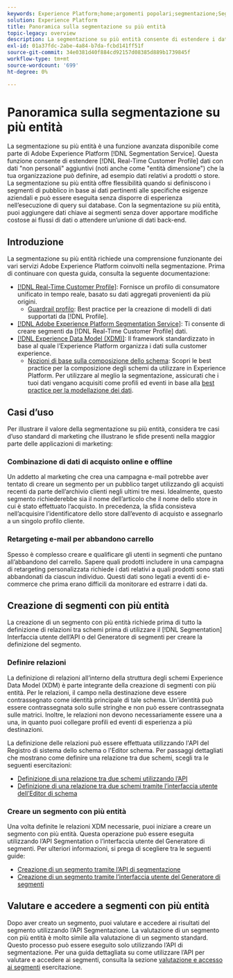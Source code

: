 ```yaml
---
keywords: Experience Platform;home;argomenti popolari;segmentazione;Segmentazione;servizio segmenti;segmenti;segmenti;multi-entità;segmentazione multi-entità;segmenti multi-entità;
solution: Experience Platform
title: Panoramica sulla segmentazione su più entità
topic-legacy: overview
description: La segmentazione su più entità consente di estendere i dati di profilo con dati aggiuntivi basati su prodotti, store o altre classi non di profilo. Una volta connessi, i dati provenienti da classi aggiuntive diventano disponibili come se fossero nativi dello schema Profilo.
exl-id: 01a37fdc-2abe-4a84-b7da-fcbd141ff51f
source-git-commit: 34e0381d40f884cd92157d08385d889b1739845f
workflow-type: tm+mt
source-wordcount: '699'
ht-degree: 0%

---
```


# Panoramica sulla segmentazione su più entità

La segmentazione su più entità è una funzione avanzata disponibile come parte di Adobe Experience Platform [!DNL Segmentation Service]. Questa funzione consente di estendere [!DNL Real-Time Customer Profile] dati con dati &quot;non personali&quot; aggiuntivi (noti anche come &quot;entità dimensione&quot;) che la tua organizzazione può definire, ad esempio dati relativi a prodotti o store. La segmentazione su più entità offre flessibilità quando si definiscono i segmenti di pubblico in base ai dati pertinenti alle specifiche esigenze aziendali e può essere eseguita senza disporre di esperienza nell’esecuzione di query sui database. Con la segmentazione su più entità, puoi aggiungere dati chiave ai segmenti senza dover apportare modifiche costose ai flussi di dati o attendere un’unione di dati back-end.

## Introduzione

La segmentazione su più entità richiede una comprensione funzionante dei vari servizi Adobe Experience Platform coinvolti nella segmentazione. Prima di continuare con questa guida, consulta la seguente documentazione:

* [[!DNL Real-Time Customer Profile]](../profile/home.md): Fornisce un profilo di consumatore unificato in tempo reale, basato su dati aggregati provenienti da più origini.
   * [Guardrail profilo](../profile/guardrails.md): Best practice per la creazione di modelli di dati supportati da [!DNL Profile].
* [[!DNL Adobe Experience Platform Segmentation Service]](./home.md): Ti consente di creare segmenti da [!DNL Real-Time Customer Profile] dati.
* [[!DNL Experience Data Model (XDM)]](../xdm/home.md): Il framework standardizzato in base al quale l’Experience Platform organizza i dati sulla customer experience.
   * [Nozioni di base sulla composizione dello schema](../xdm/schema/composition.md#union): Scopri le best practice per la composizione degli schemi da utilizzare in Experience Platform. Per utilizzare al meglio la segmentazione, assicurati che i tuoi dati vengano acquisiti come profili ed eventi in base alla [best practice per la modellazione dei dati](../xdm/schema/best-practices.md).

## Casi d’uso

Per illustrare il valore della segmentazione su più entità, considera tre casi d’uso standard di marketing che illustrano le sfide presenti nella maggior parte delle applicazioni di marketing:

### Combinazione di dati di acquisto online e offline

Un addetto al marketing che crea una campagna e-mail potrebbe aver tentato di creare un segmento per un pubblico target utilizzando gli acquisti recenti da parte dell’archivio clienti negli ultimi tre mesi. Idealmente, questo segmento richiederebbe sia il nome dell’articolo che il nome dello store in cui è stato effettuato l’acquisto. In precedenza, la sfida consisteva nell’acquisire l’identificatore dello store dall’evento di acquisto e assegnarlo a un singolo profilo cliente.

### Retargeting e-mail per abbandono carrello

Spesso è complesso creare e qualificare gli utenti in segmenti che puntano all’abbandono del carrello. Sapere quali prodotti includere in una campagna di retargeting personalizzata richiede i dati relativi a quali prodotti sono stati abbandonati da ciascun individuo. Questi dati sono legati a eventi di e-commerce che prima erano difficili da monitorare ed estrarre i dati da.

## Creazione di segmenti con più entità

La creazione di un segmento con più entità richiede prima di tutto la definizione di relazioni tra schemi prima di utilizzare il [!DNL Segmentation] Interfaccia utente dell’API o del Generatore di segmenti per creare la definizione del segmento.

### Definire relazioni

La definizione di relazioni all’interno della struttura degli schemi Experience Data Model (XDM) è parte integrante della creazione di segmenti con più entità. Per le relazioni, il campo nella destinazione deve essere contrassegnato come identità principale di tale schema. Un&#39;identità può essere contrassegnata solo sulle stringhe e non può essere contrassegnata sulle matrici. Inoltre, le relazioni non devono necessariamente essere una a una, in quanto puoi collegare profili ed eventi di esperienza a più destinazioni.

La definizione delle relazioni può essere effettuata utilizzando l&#39;API del Registro di sistema dello schema o l&#39;Editor schema. Per passaggi dettagliati che mostrano come definire una relazione tra due schemi, scegli tra le seguenti esercitazioni:

* [Definizione di una relazione tra due schemi utilizzando l’API](../xdm/tutorials/relationship-api.md)
* [Definizione di una relazione tra due schemi tramite l’interfaccia utente dell’Editor di schema](../xdm/tutorials/relationship-ui.md)

### Creare un segmento con più entità

Una volta definite le relazioni XDM necessarie, puoi iniziare a creare un segmento con più entità. Questa operazione può essere eseguita utilizzando l’API Segmentation o l’interfaccia utente del Generatore di segmenti. Per ulteriori informazioni, si prega di scegliere tra le seguenti guide:

* [Creazione di un segmento tramite l’API di segmentazione](./tutorials/create-a-segment.md)
* [Creazione di un segmento tramite l’interfaccia utente del Generatore di segmenti](./ui/overview.md)

## Valutare e accedere a segmenti con più entità

Dopo aver creato un segmento, puoi valutare e accedere ai risultati del segmento utilizzando l’API Segmentazione. La valutazione di un segmento con più entità è molto simile alla valutazione di un segmento standard. Questo processo può essere eseguito solo utilizzando l’API di segmentazione. Per una guida dettagliata su come utilizzare l’API per valutare e accedere ai segmenti, consulta la sezione [valutazione e accesso ai segmenti](./tutorials/evaluate-a-segment.md) esercitazione.
